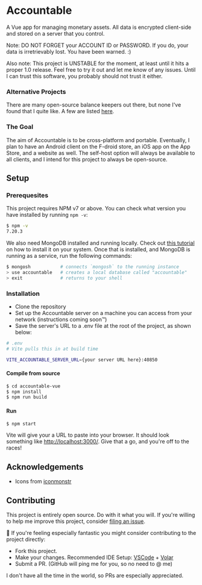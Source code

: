 # Accountable

A Vue app for managing monetary assets. All data is encrypted client-side and stored on a server that you control.

Note: DO NOT FORGET your ACCOUNT ID or PASSWORD. If you do, your data is irretrievably lost. You have been warned. :)

Also note: This project is UNSTABLE for the moment, at least until it hits a proper 1.0 release. Feel free to try it out and let me know of any issues. Until I can trust this software, you probably should not trust it either.

### Alternative Projects

There are many open-source balance keepers out there, but none I've found that I quite like. A few are listed [here](https://opensource.com/life/17/10/personal-finance-tools-linux).

### The Goal

The aim of Accountable is to be cross-platform and portable. Eventually, I plan to have an Android client on the F-droid store, an iOS app on the App Store, and a website as well. The self-host option will always be available to all clients, and I intend for this project to always be open-source.

## Setup

### Prerequesites

This project requires NPM v7 or above. You can check what version you have installed by running `npm -v`:

```sh
$ npm -v
7.20.3
```

We also need MongoDB installed and running locally. Check out [this tutorial](https://rexben.medium.com/getting-started-with-mongodb-mongoose-2a6acbc34dd4) on how to install it on your system. Once that is installed, and MongoDB is running as a service, run the following commands:

```sh
$ mongosh           # connects `mongosh` to the running instance
> use accountable   # creates a local database called "accountable"
> exit              # returns to your shell
```

### Installation

- Clone the repository
- Set up the Accountable server on a machine you can access from your network (instructions coming soon™)
- Save the server's URL to a .env file at the root of the project, as shown below:

```sh
# .env
# Vite pulls this in at build time

VITE_ACCOUNTABLE_SERVER_URL={your server URL here}:40850
```

#### Compile from source

```sh
$ cd accountable-vue
$ npm install
$ npm run build
```

#### Run

```sh
$ npm start
```

Vite will give your a URL to paste into your browser. It should look something like [http://localhost:3000/](http://localhost:3000/). Give that a go, and you're off to the races!

## Acknowledgements

- Icons from [iconmonstr](https://iconmonstr.com/)

## Contributing

This project is entirely open source. Do with it what you will. If you're willing to help me improve this project, consider [filing an issue](https://github.com/AverageHelper/accountable-vue/issues/new/choose).

🧐 If you're feeling especially fantastic you might consider contributing to the project directly:

- Fork this project.
- Make your changes. Recommended IDE Setup: [VSCode](https://code.visualstudio.com/) + [Volar](https://marketplace.visualstudio.com/items?itemName=johnsoncodehk.volar)
- Submit a PR. (GitHub will ping me for you, so no need to @ me)

I don't have all the time in the world, so PRs are especially appreciated.
